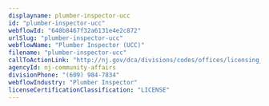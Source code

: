 ```yaml
---
displayname: plumber-inspector-ucc
id: "plumber-inspector-ucc"
webflowId: "640b8467f32a6131e4e2c872"
urlSlug: "plumber-inspector-ucc"
webflowName: "Plumber Inspector (UCC)"
filename: "plumber-inspector-ucc"
callToActionLink: "http://nj.gov/dca/divisions/codes/offices/licensing_cont_ed.html"
agencyId: nj-community-affairs
divisionPhone: "(609) 984-7834"
webflowIndustry: "Plumber Inspector"
licenseCertificationClassification: "LICENSE"
---
```


